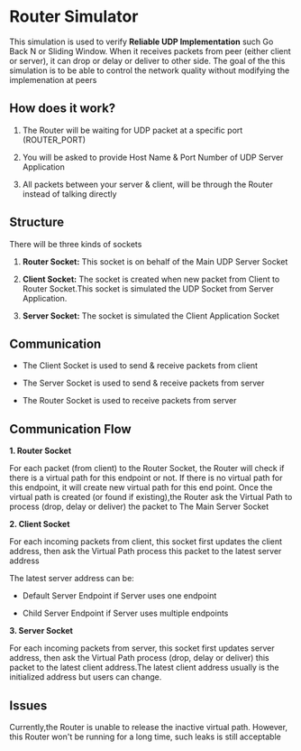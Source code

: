 **Router Simulator**
====================



This simulation is used to verify **Reliable UDP Implementation** such Go Back N
or Sliding Window. When it receives packets from peer (either client or server),
it can drop or delay or deliver to other side. The goal of the this simulation
is to be able to control the network quality without modifying the implemenation
at peers



**How does it work?**
---------------------

1.  The Router will be waiting for UDP packet at a specific port (ROUTER_PORT)

2.  You will be asked to provide Host Name & Port Number of UDP Server
    Application

3.  All packets between your server & client, will be through the Router instead
    of talking directly



**Structure**
-------------

There will be three kinds of sockets

1.  **Router Socket:** This socket is on behalf of the Main UDP Server Socket

2.  **Client Socket:** The socket is created when new packet from Client to
    Router Socket.This socket is simulated the UDP Socket from Server
    Application.

3.  **Server Socket:** The socket is simulated the Client Application Socket



**Communication**
-----------------

-   The Client Socket is used to send & receive packets from client

-   The Server Socket is used to send & receive packets from server

-   The Router Socket is used to receive packets from server



**Communication Flow**
----------------------

**1. Router Socket**

For each packet (from client) to the Router Socket, the Router will check if
there is a virtual path for this endpoint or not. If there is no virtual path
for this endpoint, it will create new virtual path for this end point. Once the
virtual path is created (or found if existing),the Router ask the Virtual Path
to process (drop, delay or deliver) the packet to The Main Server Socket

**2. Client Socket**

For each incoming packets from client, this socket first updates the client
address, then ask the Virtual Path process this packet to the latest server
address

The latest server address can be:

-   Default Server Endpoint if Server uses one endpoint

-   Child Server Endpoint if Server uses multiple endpoints

**3. Server Socket**

For each incoming packets from server, this socket first updates server address,
then ask the Virtual Path process (drop, delay or deliver) this packet to the
latest client address.The latest client address usually is the initialized
address but users can change.



**Issues** 
-----------

Currently,the Router is unable to release the inactive virtual path. However,
this Router won't be running for a long time, such leaks is still acceptable











